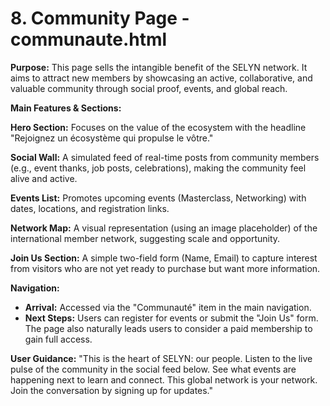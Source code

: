 # 8. Community Page - communaute.html

**Purpose:** This page sells the intangible benefit of the SELYN network. It aims to attract new members by showcasing an active, collaborative, and valuable community through social proof, events, and global reach.

**Main Features & Sections:**

**Hero Section:** Focuses on the value of the ecosystem with the headline "Rejoignez un écosystème qui propulse le vôtre."

**Social Wall:** A simulated feed of real-time posts from community members (e.g., event thanks, job posts, celebrations), making the community feel alive and active.

**Events List:** Promotes upcoming events (Masterclass, Networking) with dates, locations, and registration links.

**Network Map:** A visual representation (using an image placeholder) of the international member network, suggesting scale and opportunity.

**Join Us Section:** A simple two-field form (Name, Email) to capture interest from visitors who are not yet ready to purchase but want more information.

**Navigation:**

*   **Arrival:** Accessed via the "Communauté" item in the main navigation.
*   **Next Steps:** Users can register for events or submit the "Join Us" form. The page also naturally leads users to consider a paid membership to gain full access.

**User Guidance:** "This is the heart of SELYN: our people. Listen to the live pulse of the community in the social feed below. See what events are happening next to learn and connect. This global network is your network. Join the conversation by signing up for updates."
